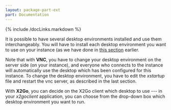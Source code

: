 ```yaml
---
layout: package-part-ext
part: Documentation
---
```

{% include /docLinks.markdown %}


It is possible to have several desktop environments installed and use them interchangeably. You will have to install each desktop environment you want to use on your instance (as we have done in [this section](installDesktopEnvironment.html) earlier. 

Note that with **VNC**, you have to change your desktop environment on the server side (on your instance), and everyone who connects to the instance will automatically use the desktop which has been configured for this instance. To change the desktop environment, you have to edit the *xstartup* file and restart the vnc server, as described in the last section.

With **X2Go**, you can decide on the X2Go client which desktop to use --- in your *x2goclient* application, you can choose from the drop-down box which desktop environment you want to run.


